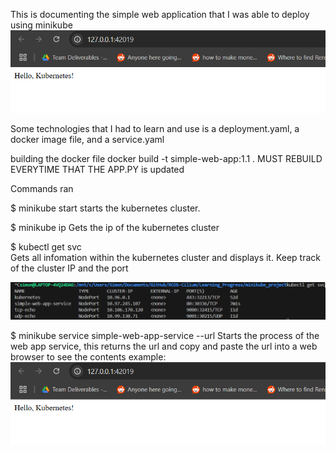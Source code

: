 This is documenting the simple web application that I was able to deploy using minikube
![This is the simple web app](simple_web_app.png)

Some technologies that I had to learn and use is a deployment.yaml, a docker image file, and a service.yaml



building the docker file
docker build -t simple-web-app:1.1 .
MUST REBUILD EVERYTIME THAT THE APP.PY is updated



Commands ran 


$ minikube start
starts the kubernetes cluster.

$ minikube ip
Gets the ip of the kubernetes cluster 

$ kubectl get svc  
Gets all infomation within the kubernetes cluster and displays it. Keep track of the cluster IP and the port

![shows all the services and things running in the kubernetes cluster](display_cluster.png)


$ minikube service simple-web-app-service --url
Starts the process of the web app service, this returns the url and copy and paste the url into a web browser to see the contents
example: ![This is the simple web app](simple_web_app.png)
